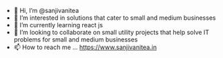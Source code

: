 - 👋 Hi, I’m @sanjivanitea
- 👀 I’m interested in solutions that cater to small and medium businesses
- 🌱 I’m currently learning react js
- 💞️ I’m looking to collaborate on small utility projects that help solve IT problems for small and medium businesses
- 📫 How to reach me ... https://www.sanjivanitea.in

<!---
sanjivanitea/sanjivanitea is a ✨ special ✨ repository because its `README.md` (this file) appears on your GitHub profile.
You can click the Preview link to take a look at your changes.
--->
